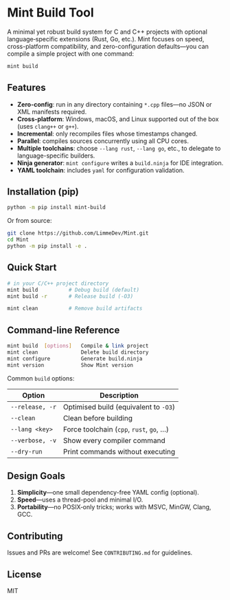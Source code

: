 # Mint Build Tool

A minimal yet robust build system for C and C++ projects with optional language‐specific extensions (Rust, Go, etc.).  Mint focuses on speed, cross-platform compatibility, and zero-configuration defaults—you can compile a simple project with one command:

```bash
mint build
```

## Features

* **Zero-config**: run in any directory containing `*.cpp` files—no JSON or XML manifests required.
* **Cross-platform**: Windows, macOS, and Linux supported out of the box (uses `clang++` or `g++`).
* **Incremental**: only recompiles files whose timestamps changed.
* **Parallel**: compiles sources concurrently using all CPU cores.
* **Multiple toolchains**: choose `--lang rust`, `--lang go`, etc., to delegate to language-specific builders.
* **Ninja generator**: `mint configure` writes a `build.ninja` for IDE integration.
* **YAML toolchain**: includes `yaml` for configuration validation.

## Installation (pip)

```bash
python -m pip install mint-build
```

Or from source:

```bash
git clone https://github.com/LimmeDev/Mint.git
cd Mint
python -m pip install -e .
```

## Quick Start

```bash
# in your C/C++ project directory
mint build          # Debug build (default)
mint build -r       # Release build (-O3)

mint clean          # Remove build artifacts
```

## Command-line Reference

```bash
mint build  [options]   Compile & link project
mint clean              Delete build directory
mint configure          Generate build.ninja
mint version            Show Mint version
```

Common `build` options:

| Option | Description |
|--------|-------------|
| `--release, -r` | Optimised build (equivalent to `-O3`) |
| `--clean`       | Clean before building |
| `--lang <key>`  | Force toolchain (`cpp`, `rust`, `go`, …) |
| `--verbose, -v` | Show every compiler command |
| `--dry-run`     | Print commands without executing |

## Design Goals

1. **Simplicity**—one small dependency-free YAML config (optional).
2. **Speed**—uses a thread-pool and minimal I/O.
3. **Portability**—no POSIX‐only tricks; works with MSVC, MinGW, Clang, GCC.

## Contributing

Issues and PRs are welcome!  See `CONTRIBUTING.md` for guidelines.

## License

MIT 